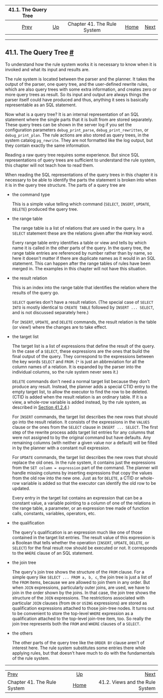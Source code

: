<!--?xml version="1.0" encoding="UTF-8" standalone="no"?-->

|                41.1. The Query Tree               |                                                |                             |                                                       |                                                             |
| :-----------------------------------------------: | :--------------------------------------------- | :-------------------------: | ----------------------------------------------------: | ----------------------------------------------------------: |
| [Prev](rules.html "Chapter 41. The Rule System")  | [Up](rules.html "Chapter 41. The Rule System") | Chapter 41. The Rule System | [Home](index.html "PostgreSQL 17devel Documentation") |  [Next](rules-views.html "41.2. Views and the Rule System") |

***

## 41.1. The Query Tree [#](#QUERYTREE)

To understand how the rule system works it is necessary to know when it is invoked and what its input and results are.

The rule system is located between the parser and the planner. It takes the output of the parser, one query tree, and the user-defined rewrite rules, which are also query trees with some extra information, and creates zero or more query trees as result. So its input and output are always things the parser itself could have produced and thus, anything it sees is basically representable as an SQL statement.

Now what is a query tree? It is an internal representation of an SQL statement where the single parts that it is built from are stored separately. These query trees can be shown in the server log if you set the configuration parameters `debug_print_parse`, `debug_print_rewritten`, or `debug_print_plan`. The rule actions are also stored as query trees, in the system catalog `pg_rewrite`. They are not formatted like the log output, but they contain exactly the same information.

Reading a raw query tree requires some experience. But since SQL representations of query trees are sufficient to understand the rule system, this chapter will not teach how to read them.

When reading the SQL representations of the query trees in this chapter it is necessary to be able to identify the parts the statement is broken into when it is in the query tree structure. The parts of a query tree are

* the command type

    This is a simple value telling which command (`SELECT`, `INSERT`, `UPDATE`, `DELETE`) produced the query tree.

* the range table

    The range table is a list of relations that are used in the query. In a `SELECT` statement these are the relations given after the `FROM` key word.

    Every range table entry identifies a table or view and tells by which name it is called in the other parts of the query. In the query tree, the range table entries are referenced by number rather than by name, so here it doesn't matter if there are duplicate names as it would in an SQL statement. This can happen after the range tables of rules have been merged in. The examples in this chapter will not have this situation.

* the result relation

    This is an index into the range table that identifies the relation where the results of the query go.

    `SELECT` queries don't have a result relation. (The special case of `SELECT INTO` is mostly identical to `CREATE TABLE` followed by `INSERT ... SELECT`, and is not discussed separately here.)

    For `INSERT`, `UPDATE`, and `DELETE` commands, the result relation is the table (or view!) where the changes are to take effect.

* the target list

    The target list is a list of expressions that define the result of the query. In the case of a `SELECT`, these expressions are the ones that build the final output of the query. They correspond to the expressions between the key words `SELECT` and `FROM`. (`*` is just an abbreviation for all the column names of a relation. It is expanded by the parser into the individual columns, so the rule system never sees it.)

    `DELETE` commands don't need a normal target list because they don't produce any result. Instead, the planner adds a special CTID entry to the empty target list, to allow the executor to find the row to be deleted. (CTID is added when the result relation is an ordinary table. If it is a view, a whole-row variable is added instead, by the rule system, as described in [Section 41.2.4](rules-views.html#RULES-VIEWS-UPDATE "41.2.4. Updating a View").)

    For `INSERT` commands, the target list describes the new rows that should go into the result relation. It consists of the expressions in the `VALUES` clause or the ones from the `SELECT` clause in `INSERT ... SELECT`. The first step of the rewrite process adds target list entries for any columns that were not assigned to by the original command but have defaults. Any remaining columns (with neither a given value nor a default) will be filled in by the planner with a constant null expression.

    For `UPDATE` commands, the target list describes the new rows that should replace the old ones. In the rule system, it contains just the expressions from the `SET column = expression` part of the command. The planner will handle missing columns by inserting expressions that copy the values from the old row into the new one. Just as for `DELETE`, a CTID or whole-row variable is added so that the executor can identify the old row to be updated.

    Every entry in the target list contains an expression that can be a constant value, a variable pointing to a column of one of the relations in the range table, a parameter, or an expression tree made of function calls, constants, variables, operators, etc.

* the qualification

    The query's qualification is an expression much like one of those contained in the target list entries. The result value of this expression is a Boolean that tells whether the operation (`INSERT`, `UPDATE`, `DELETE`, or `SELECT`) for the final result row should be executed or not. It corresponds to the `WHERE` clause of an SQL statement.

* the join tree

    The query's join tree shows the structure of the `FROM` clause. For a simple query like `SELECT ... FROM a, b, c`, the join tree is just a list of the `FROM` items, because we are allowed to join them in any order. But when `JOIN` expressions, particularly outer joins, are used, we have to join in the order shown by the joins. In that case, the join tree shows the structure of the `JOIN` expressions. The restrictions associated with particular `JOIN` clauses (from `ON` or `USING` expressions) are stored as qualification expressions attached to those join-tree nodes. It turns out to be convenient to store the top-level `WHERE` expression as a qualification attached to the top-level join-tree item, too. So really the join tree represents both the `FROM` and `WHERE` clauses of a `SELECT`.

* the others

    The other parts of the query tree like the `ORDER BY` clause aren't of interest here. The rule system substitutes some entries there while applying rules, but that doesn't have much to do with the fundamentals of the rule system.

***

|                                                   |                                                       |                                                             |
| :------------------------------------------------ | :---------------------------------------------------: | ----------------------------------------------------------: |
| [Prev](rules.html "Chapter 41. The Rule System")  |     [Up](rules.html "Chapter 41. The Rule System")    |  [Next](rules-views.html "41.2. Views and the Rule System") |
| Chapter 41. The Rule System                       | [Home](index.html "PostgreSQL 17devel Documentation") |                             41.2. Views and the Rule System |
